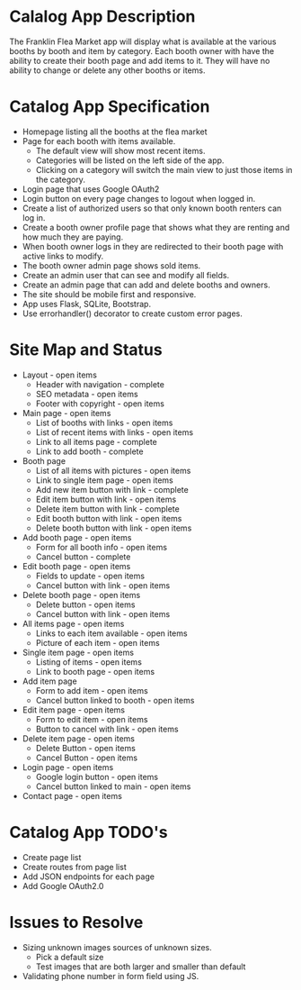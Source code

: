 # Calalog App Description
The Franklin Flea Market app will display what is available at the various booths by booth and item by category.  Each booth owner with have the ability to create their booth page and add items to it.  They will have no ability to change or delete any other booths or items.

# Catalog App Specification
* Homepage listing all the booths at the flea market
* Page for each booth with items available.
  * The default view will show most recent items.
  * Categories will be listed on the left side of the app.
  * Clicking on a category will switch the main view to just those items in the category.
* Login page that uses Google OAuth2
* Login button on every page changes to logout when logged in.
* Create a list of authorized users so that only known booth renters can log in.
* Create a booth owner profile page that shows what they are renting and how much they are paying.
* When booth owner logs in they are redirected to their booth page with active links to modify.
* The booth owner admin page shows sold items.
* Create an admin user that can see and modify all fields.
* Create an admin page that can add and delete booths and owners.
* The site should be mobile first and responsive.
* App uses Flask, SQLite, Bootstrap.
* Use errorhandler() decorator to create custom error pages.

# Site Map and Status
* Layout - open items
  * Header with navigation          - complete
  * SEO metadata                    - open items
  * Footer with copyright           - open items
* Main page - open items
  * List of booths with links       - open items
  * List of recent items with links - open items
  * Link to all items page          - complete
  * Link to add booth               - complete
* Booth page
  * List of all items with pictures - open items
  * Link to single item page        - open items
  * Add new item button with link   - complete
  * Edit item button with link      - open items
  * Delete item button with link    - complete
  * Edit booth button with link     - open items
  * Delete booth button with link   - open items    
* Add booth page - open items
  * Form for all booth info         - open items
  * Cancel button                   - complete
* Edit booth page - open items
  * Fields to update                - open items
  * Cancel button with link         - open items
* Delete booth page - open items
  * Delete button                   - open items
  * Cancel button with link         - open items
* All items page - open items
  * Links to each item available    - open items
  * Picture of each item            - open items
* Single item page - open items
  * Listing of items                - open items
  * Link to booth page              - open items
* Add item page
  * Form to add item                - open items
  * Cancel button linked to booth   - open items
* Edit item page - open items
  * Form to edit item               - open items
  * Button to cancel with link      - open items
* Delete item page - open items
  * Delete Button                   - open items
  * Cancel Button                   - open items
* Login page - open items
  * Google login button             - open items
  * Cancel button linked to main    - open items
* Contact page - open items

# Catalog App TODO's
* Create page list
* Create routes from page list
* Add JSON endpoints for each page
* Add Google OAuth2.0

# Issues to Resolve
* Sizing unknown images sources of unknown sizes.
  * Pick a default size
  * Test images that are both larger and smaller than default
* Validating phone number in form field using JS.
